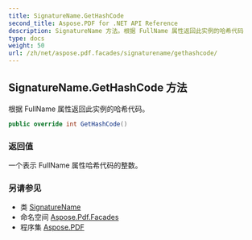 ```yaml
---
title: SignatureName.GetHashCode
second_title: Aspose.PDF for .NET API Reference
description: SignatureName 方法。根据 FullName 属性返回此实例的哈希代码
type: docs
weight: 50
url: /zh/net/aspose.pdf.facades/signaturename/gethashcode/
---
```

## SignatureName.GetHashCode 方法

根据 FullName 属性返回此实例的哈希代码。

```csharp
public override int GetHashCode()
```

### 返回值

一个表示 FullName 属性哈希代码的整数。

### 另请参见

* 类 [SignatureName](../)
* 命名空间 [Aspose.Pdf.Facades](../../../aspose.pdf.facades/)
* 程序集 [Aspose.PDF](../../../)